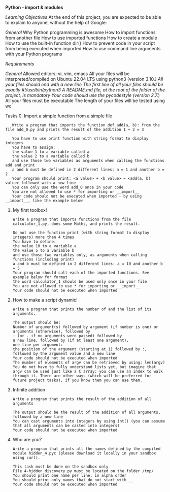 **Python - import & modules**

*Learning Objectives*
       At the end of this project, you are expected to be able to explain to anyone, without the help of Google:

*General*
       Why Python programming is awesome
       How to import functions from another file
       How to use imported functions
       How to create a module
       How to use the built-in function dir()
       How to prevent code in your script from being executed when imported
       How to use command line arguments with your Python programs


*Requirements*

*General*
       Allowed editors: vi, vim, emacs
       All your files will be interpreted/compiled on Ubuntu 22.04 LTS using python3 (version 3.10.*)
       All your files should end with a new line
       The first line of all your files should be exactly #!/usr/bin/python3
       A README.md file, at the root of the folder of the project, is mandatory
       Your code should use the pycodestyle (version 2.7.*)
       All your files must be executable
       The length of your files will be tested using wc

Tasks
0. Import a simple function from a simple file

       Write a program that imports the function def add(a, b): from the file add_0.py and prints the result of the addition 1 + 2 = 3

       You have to use print function with string format to display integers
       You have to assign:
       the value 1 to a variable called a
       the value 2 to a variable called b
       and use those two variables as arguments when calling the functions add and print
       a and b must be defined in 2 different lines: a = 1 and another b = 2
       Your program should print: <a value> + <b value> = <add(a, b) value> followed with a new line
       You can only use the word add_0 once in your code
       You are not allowed to use * for importing or __import__
       Your code should not be executed when imported - by using __import__, like the example below



1. My first toolbox!

       Write a program that imports functions from the file calculator_1.py, does some Maths, and prints the result.

       Do not use the function print (with string format to display integers) more than 4 times
       You have to define:
       the value 10 to a variable a
       the value 5 to a variable b
       and use those two variables only, as arguments when calling functions (including print)
       a and b must be defined in 2 different lines: a = 10 and another b = 5
       Your program should call each of the imported functions. See example below for format
       the word calculator_1 should be used only once in your file
       You are not allowed to use * for importing or __import__
       Your code should not be executed when imported



2. How to make a script dynamic!

       Write a program that prints the number of and the list of its arguments.

       The output should be:
       Number of argument(s) followed by argument (if number is one) or arguments (otherwise), followed by
       : (or . if no arguments were passed) followed by
       a new line, followed by (if at least one argument),
       one line per argument:
       the position of the argument (starting at 1) followed by :, followed by the argument value and a new line
       Your code should not be executed when imported
       The number of elements of argv can be retrieved by using: len(argv)
       You do not have to fully understand lists yet, but imagine that argv can be used just like a C array: you can use an index to walk through it. There are other ways (which will be preferred for future project tasks), if you know them you can use them.




3. Infinite addition

       Write a program that prints the result of the addition of all arguments

       The output should be the result of the addition of all arguments, followed by a new line
       You can cast arguments into integers by using int() (you can assume that all arguments can be casted into integers)
       Your code should not be executed when imported




4. Who are you?

       Write a program that prints all the names defined by the compiled module hidden_4.pyc (please download it locally in your sandbox using curl).

       This task must be done on the sandbox only
       File 4-hidden_discovery.py must be located on the folder /tmp/
       You should print one name per line, in alpha order
       You should print only names that do not start with __
       Your code should not be executed when imported
